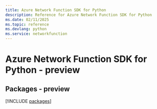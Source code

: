 ```yaml
---
title: Azure Network Function SDK for Python
description: Reference for Azure Network Function SDK for Python
ms.date: 02/11/2025
ms.topic: reference
ms.devlang: python
ms.service: networkfunction
---
```

# Azure Network Function SDK for Python - preview
## Packages - preview
[!INCLUDE [packages](network-function-index.md)]